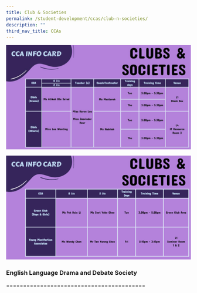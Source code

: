 ```yaml
---
title: Club & Societies
permalink: /student-development/ccas/club-n-societies/
description: ""
third_nav_title: CCAs
---
```

![Club & Societies](/images/CCA%20INFO%20CARD%20(1).jpeg)

![Club & Societies](/images/CLUBS%20&%20SOCIETIES%20(3).jpeg)

### English Language Drama and Debate Society
=========================================

### 